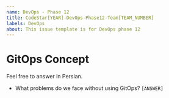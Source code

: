 ```yaml
---
name: DevOps - Phase 12
title: CodeStar[YEAR]-DevOps-Phase12-Team[TEAM_NUMBER]
labels: DevOps
about: This issue template is for DevOps phase 12
---
```


# GitOps Concept

Feel free to answer in Persian.
- What problems do we face without using GitOps?
  `[ANSWER]`
